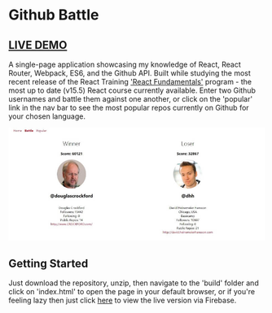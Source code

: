 # Github Battle
## [LIVE DEMO](https://github-battle-a5f22.firebaseapp.com/)

A single-page application showcasing my knowledge of React, React Router, Webpack, ES6, and the Github API. Built while studying the most recent release of the React Training ['React Fundamentals'](https://tylermcginnis.com/courses/react-fundamentals/) program - the most up to date (v15.5) React course currently available. Enter two Github usernames and battle them against one another, or click on the 'popular' link in the nav bar to see the most popular repos currently on Github for your chosen language.

![Screenshot of the application.](./github-battle.jpg?raw=true "Github Battle!")

## Getting Started

Just download the repository, unzip, then navigate to the 'build' folder and click on 'index.html' to open the page in your default browser, or if you're feeling lazy then just click [here](https://github-battle-a5f22.firebaseapp.com/) to view the live version via Firebase.
